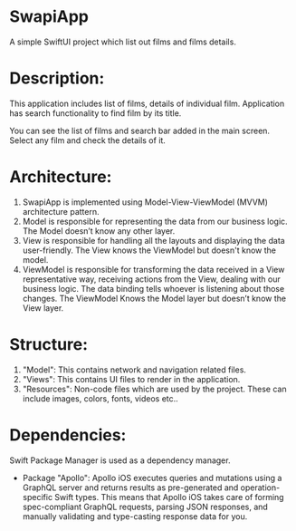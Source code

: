 # SwapiApp
A simple SwiftUI project which list out films and films details. 

# Description:
This application includes list of films, details of individual film. Application has search functionality to find film by its title.

You can see the list of films and search bar added in the main screen. Select any film and check the details of it.

# Architecture:
1. SwapiApp is implemented using Model-View-ViewModel (MVVM) architecture pattern.
2. Model is responsible for representing the data from our business logic. The Model doesn’t know any other layer.
3. View is responsible for handling all the layouts and displaying the data user-friendly. The View knows the ViewModel but doesn't know the model.
3. ViewModel is responsible for transforming the data received in a View representative way, receiving actions from the View, dealing with our business logic. The data binding tells whoever is listening about those changes. The ViewModel Knows the Model layer but doesn’t know the View layer.

# Structure:
1. "Model": This contains network and navigation related files.
2. "Views": This contains UI files to render in the application.
3. "Resources": Non-code files which are used by the project. These can include images, colors, fonts, videos etc..

# Dependencies:
Swift Package Manager is used as a dependency manager. 
- Package "Apollo": Apollo iOS executes queries and mutations using a GraphQL server and returns results as pre-generated and operation-specific Swift types. This means that Apollo iOS takes care of forming spec-compliant GraphQL requests, parsing JSON responses, and manually validating and type-casting response data for you.
